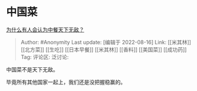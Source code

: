 # 中国菜
[为什么有人会认为中餐天下无敌？](https://www.zhihu.com/question/57543664/answer/2628514295)

> Author: #Anonymity
> Last update: [编辑于 2022-08-16]
> Link: [[米其林]] [[北方菜]] [[生吃]] [[日本早餐]] [[米其林]] [[香料]] [[美国菜]] [[成功药]]
> Tag:
> 评论区:
> 泛讨论:

中国菜不是天下无敌。

毕竟所有其他国家一起上，我们还是没把握稳赢的。
